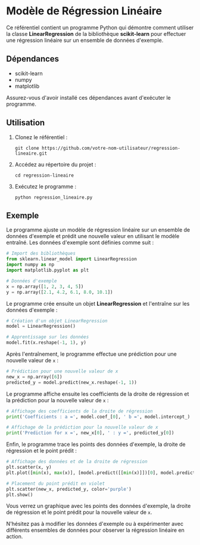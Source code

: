  # Modèle de Régression Linéaire

Ce référentiel contient un programme Python qui démontre comment utiliser la classe **LinearRegression** de la bibliothèque **scikit-learn** pour effectuer une régression linéaire sur un ensemble de données d'exemple.

## Dépendances
- scikit-learn
- numpy
- matplotlib

Assurez-vous d'avoir installé ces dépendances avant d'exécuter le programme.

## Utilisation

1. Clonez le référentiel :

   ```
   git clone https://github.com/votre-nom-utilisateur/regression-lineaire.git
   ```

2. Accédez au répertoire du projet :

   ```
   cd regression-lineaire
   ```

3. Exécutez le programme :

   ```
   python regression_lineaire.py
   ```

## Exemple

Le programme ajuste un modèle de régression linéaire sur un ensemble de données d'exemple et prédit une nouvelle valeur en utilisant le modèle entraîné. Les données d'exemple sont définies comme suit :

```python
# Import des bibliothèques
from sklearn.linear_model import LinearRegression
import numpy as np
import matplotlib.pyplot as plt

# Données d'exemple
x = np.array([1, 2, 3, 4, 5])
y = np.array([2.1, 4.2, 6.1, 8.0, 10.1])
```

Le programme crée ensuite un objet **LinearRegression** et l'entraîne sur les données d'exemple :

```python
# Création d'un objet LinearRegression
model = LinearRegression()

# Apprentissage sur les données
model.fit(x.reshape(-1, 1), y)
```

Après l'entraînement, le programme effectue une prédiction pour une nouvelle valeur de `x` :

```python
# Prédiction pour une nouvelle valeur de x
new_x = np.array([6])
predicted_y = model.predict(new_x.reshape(-1, 1))
```
Le programme affiche ensuite les coefficients de la droite de régression et la prédiction pour la nouvelle valeur de `x` :

```python
# Affichage des coefficients de la droite de régression
print('Coefficients : a =', model.coef_[0], ' b =', model.intercept_)

# Affichage de la prédiction pour la nouvelle valeur de x
print('Prediction for x =', new_x[0], ' : y =', predicted_y[0])
```
Enfin, le programme trace les points des données d'exemple, la droite de régression et le point prédit :

```python
# Affichage des données et de la droite de régression
plt.scatter(x, y)
plt.plot([min(x), max(x)], [model.predict([[min(x)]])[0], model.predict([[max(x)]])[0]], color='red')

# Placement du point prédit en violet
plt.scatter(new_x, predicted_y, color='purple')
plt.show()
```

Vous verrez un graphique avec les points des données d'exemple, la droite de régression et le point prédit pour la nouvelle valeur de `x`.

N'hésitez pas à modifier les données d'exemple ou à expérimenter avec différents ensembles de données pour observer la régression linéaire en action.


 

